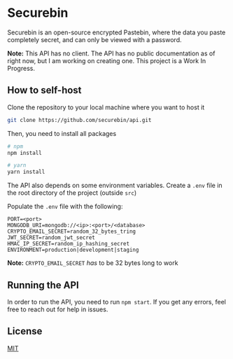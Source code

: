 # Securebin

Securebin is an open-source encrypted Pastebin, where the data you paste completely secret, and can only be viewed with a password.

**Note:** This API has no client. The API has no public documentation as of right now, but I am working on creating one. This project is a Work In Progress.

## How to self-host

Clone the repository to your local machine where you want to host it

```bash
git clone https://github.com/securebin/api.git
```

Then, you need to install all packages
```bash
# npm
npm install

# yarn
yarn install
```

The API also depends on some environment variables. Create a `.env` file in the root directory of the project (outside `src`)

Populate the `.env` file with the following:
```
PORT=<port>
MONGODB_URI=mongodb://<ip>:<port>/<database>
CRYPTO_EMAIL_SECRET=random_32_bytes_tring
JWT_SECRET=random_jwt_secret
HMAC_IP_SECRET=random_ip_hashing_secret
ENVIRONMENT=production|development|staging
```

**Note:** `CRYPTO_EMAIL_SECRET` *has* to be 32 bytes long to work

## Running the API
In order to run the API, you need to run `npm start`. If you get any errors, feel free to reach out for help in issues.

## License
[MIT](https://choosealicense.com/licenses/mit/)